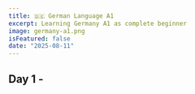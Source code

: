 ```yaml
---
title: 🇩🇪 German Language A1
excerpt: Learning Germany A1 as complete beginner
image: germany-a1.png
isFeatured: false
date: "2025-08-11"
---
```


## Day 1 -
